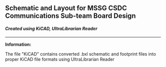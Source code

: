 ## Schematic and Layout for MSSG CSDC Communications Sub-team Board Design

#### _Created using KiCAD, UltraLibrarian Reader_

---------------------------------------------------------

**Information:**

The file "KiCAD" contains converted .bxl schematic and footprint files into proper KiCAD file formats using UltraLibrarian Reader